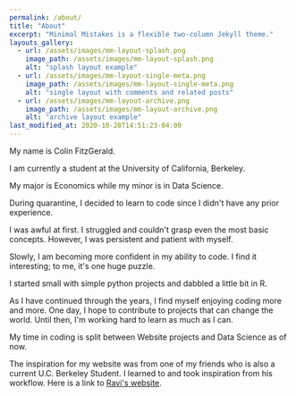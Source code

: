 ```yaml
---
permalink: /about/
title: "About"
excerpt: "Minimal Mistakes is a flexible two-column Jekyll theme."
layouts_gallery:
  - url: /assets/images/mm-layout-splash.png
    image_path: /assets/images/mm-layout-splash.png
    alt: "splash layout example"
  - url: /assets/images/mm-layout-single-meta.png
    image_path: /assets/images/mm-layout-single-meta.png
    alt: "single layout with comments and related posts"
  - url: /assets/images/mm-layout-archive.png
    image_path: /assets/images/mm-layout-archive.png
    alt: "archive layout example"
last_modified_at: 2020-10-28T14:51:23-04:00
---
```


My name is Colin FitzGerald. 

I am currently a student at the University of California, Berkeley. 

My major is Economics while my minor is in Data Science.

During quarantine, I decided to learn to code since I didn't have any prior experience. 

I was awful at first. I struggled and couldn't grasp even the most basic concepts. However, I was persistent and patient with myself. 

Slowly, I am becoming more confident in my ability to code. I find it interesting; to me, it's one huge puzzle. 

I started small with simple python projects and dabbled a little bit in R. 

As I have continued through the years, I find myself enjoying coding more and more. One day, I hope to contribute to projects that can change the world. Until then, I'm working hard to learn as much as I can. 

My time in coding is split between Website projects and Data Science as of now. 

The inspiration for my website was from one of my friends who is also a current U.C. Berkeley Student. I learned to and took inspiration from his workflow. Here is a link to [Ravi's website](https://raviriley.github.io).